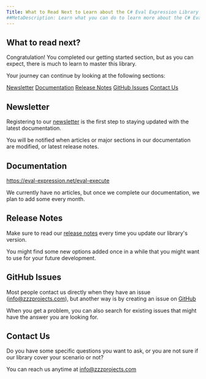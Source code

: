 ```yaml
---
Title: What to Read Next to Learn about the C# Eval Expression Library
##MetaDescription: Learn what you can do to learn more about the C# Eval Expression library by subscribing to the newsletter, reading the docs, or by simply contacting us.
---
```


## What to read next?

Congratulation! You completed our getting started section, but as you can expect, there is much to learn to master this library.

Your journey can continue by looking at the following sections:

[Newsletter](#newsletter)
[Documentation](#documentation)
[Release Notes](#release-notes)
[GitHub Issues](#github-issues)
[Contact Us](#contact-us)

## Newsletter

Registering to our [newsletter](https://mailchi.mp/zzzprojects/eval_expression_newsletter) is the first step to staying updated with the latest documentation.

You will be notified when articles or major sections in our documentation are modified, or latest release notes.

## Documentation
https://eval-expression.net/eval-execute

We currently have no articles, but once we complete our documentation, we plan to add some every month.

## Release Notes

Make sure to read our [release notes](https://github.com/zzzprojects/Eval-Expression.NET/releases) every time you update our library's version.

You might find some new options added once in a while that you might want to use for your future development.

## GitHub Issues

Most people contact us directly when they have an issue (info@zzzprojects.com), but another way is by creating an issue on [GitHub](https://github.com/zzzprojects/Eval-Expression.NET/issues)

When you get a problem, you can also search for existing issues that might have the answer you are looking for.

## Contact Us

Do you have some specific questions you want to ask, or you are not sure if our library cover your scenario or not?

You can reach us anytime at info@zzzprojects.com



